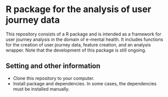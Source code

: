 # R package for the analysis of user journey data
This repository consists of a R package and is intended as a framework for user journey analysis in the domain of e-mental health. It includes functions for the creation of user journey data, feature creation, and an analysis wrapper. Note that the development of this package is still ongoing.

## Setting and other information

* Clone this repository to your computer.
* Install package and dependencies. In some cases, the dependencies must be installed manually.

